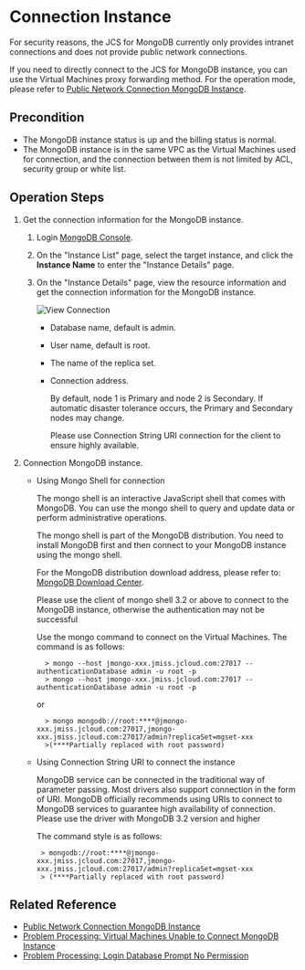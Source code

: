 # Connection Instance

For security reasons, the JCS for MongoDB currently only provides intranet connections and does not provide public network connections.

If you need to directly connect to the JCS for MongoDB instance, you can use the Virtual Machines proxy forwarding method. For the operation mode, please refer to [Public Network Connection MongoDB Instance](../Best-Practices/Public-Network-Connect-to-MongoDB-Instance.md).



## Precondition
- The MongoDB instance status is up and the billing status is normal.
- The MongoDB instance is in the same VPC as the Virtual Machines used for connection, and the connection between them is not limited by ACL, security group or white list.

## Operation Steps
1. Get the connection information for the MongoDB instance.
    1. Login [MongoDB Console](https://mongodb-console.jdcloud.com/mongodb).
    1. On the "Instance List" page, select the target instance, and click the **Instance Name** to enter the "Instance Details" page.
    1. On the "Instance Details" page, view the resource information and get the connection information for the MongoDB instance.
   
	    ![View Connection](https://github.com/jdcloudcom/cn/blob/master/image/mongodb/mongo-006.png)

		- Database name, default is admin.
		- User name, default is root.
		- The name of the replica set.
		- Connection address.
				
		    By default, node 1 is Primary and node 2 is Secondary. If automatic disaster tolerance occurs, the Primary and Secondary nodes may change.

            Please use Connection String URI connection for the client to ensure highly available.

2. Connection MongoDB instance.
    - Using Mongo Shell for connection

	    The mongo shell is an interactive JavaScript shell that comes with MongoDB. You can use the mongo shell to query and update data or perform administrative operations.
		
		The mongo shell is part of the MongoDB distribution. You need to install MongoDB first and then connect to your MongoDB instance using the mongo shell.
		
		For the MongoDB distribution download address, please refer to: [MongoDB Download Center](https://www.mongodb.com/download-center#community).
		
		Please use the client of mongo shell 3.2 or above to connect to the MongoDB instance, otherwise the authentication may not be successful
		
		Use the mongo command to connect on the Virtual Machines. The command is as follows:

		    > mongo --host jmongo-xxx.jmiss.jcloud.com:27017 --authenticationDatabase admin -u root -p		
		    > mongo --host jmongo-xxx.jmiss.jcloud.com:27017 --authenticationDatabase admin -u root -p		
		
		or
		
		    > mongo mongodb://root:****@jmongo-xxx.jmiss.jcloud.com:27017,jmongo-xxx.jmiss.jcloud.com:27017/admin?replicaSet=mgset-xxx		
		    >(****Partially replaced with root password)
		
    - Using Connection String URI to connect the instance
   
        MongoDB service can be connected in the traditional way of parameter passing. Most drivers also support connection in the form of URI. MongoDB officially recommends using URIs to connect to MongoDB services to guarantee high availability of connection. Please use the driver with MongoDB 3.2 version and higher
		
        The command style is as follows:

	       > mongodb://root:****@jmongo-xxx.jmiss.jcloud.com:27017,jmongo-xxx.jmiss.jcloud.com:27017/admin?replicaSet=mgset-xxx	   
	       > (****Partially replaced with root password)
		
		
## Related Reference

- [Public Network Connection MongoDB Instance](../Best-Practices/Public-Network-Connect-to-MongoDB-Instance.md)
- [Problem Processing: Virtual Machines Unable to Connect MongoDB Instance](../Troubleshooting/Connect-Failed.md)
- [Problem Processing: Login Database Prompt No Permission](../Troubleshooting/Authentication.md)
		

